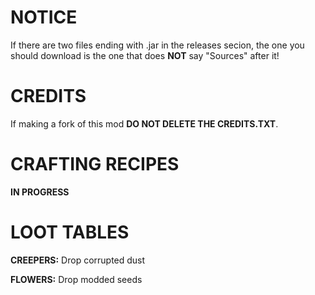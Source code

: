 # NOTICE

If there are two files ending with .jar in the releases secion, the one you should download is the one that does **NOT** say "Sources" after it!


# CREDITS

If making a fork of this mod **DO NOT DELETE THE CREDITS.TXT**.

# CRAFTING RECIPES

**IN PROGRESS**

# LOOT TABLES

**CREEPERS:**
Drop corrupted dust

**FLOWERS:**
Drop modded seeds
